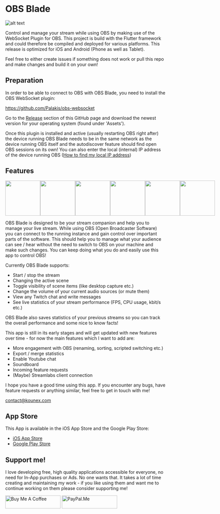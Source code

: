 # OBS Blade

![alt text](https://assets.kounex.com/images/obs-blade/store_banner_3.png 'OBS Blade Store Banner')

Control and manage your stream while using OBS by making use of the WebSocket Plugin for OBS. This project is build with the Flutter framework and could therefore be compiled and deployed for various platforms. This release is optimized for iOS and Android (Phone as well as Tablet).

Feel free to either create issues if something does not work or pull this repo and make changes and build it on your own!

## Preparation

In order to be able to connect to OBS with OBS Blade, you need to install the OBS WebSocket plugin:

https://github.com/Palakis/obs-websocket

Go to the [Release](https://github.com/Palakis/obs-websocket/releases) section of this GitHub page and download the newest version for your operating system (found under 'Assets').

Once this plugin is installed and active (usually restarting OBS right after) the device running OBS Blade needs to be in the same network as the device running OBS itself and the autodiscover feature should find open OBS sessions on its own! You can also enter the local (internal) IP address of the device running OBS ([How to find my local IP address](https://www.whatismybrowser.com/detect/what-is-my-local-ip-address))

## Features

<div align="center">
  <div style="display: flex; align-items: flex-start;">
    <img src="https://assets.kounex.com/images/obs-blade/i_new_1.png" width="110">
    <img src="https://assets.kounex.com/images/obs-blade/i_new_2.png" width="110">
    <img src="https://assets.kounex.com/images/obs-blade/i_new_3.png" width="110">
    <img src="https://assets.kounex.com/images/obs-blade/i_new_4.png" width="110">
    <img src="https://assets.kounex.com/images/obs-blade/i_new_5.png" width="110">
    <img src="https://assets.kounex.com/images/obs-blade/i_new_6.png" width="110">
  </div>
</div>

OBS Blade is designed to be your stream companion and help you to manage your live stream. While using OBS (Open Broadcaster Software) you can connect to the running instance and gain control over important parts of the software. This should help you to manage what your audience can see / hear without the need to switch to OBS on your machine and make such changes. You can keep doing what you do and easily use this app to control OBS!

Currently OBS Blade supports:

-   Start / stop the stream
-   Changing the active scene
-   Toggle visibility of scene items (like desktop capture etc.)
-   Change the volume of your current audio sources (or mute them)
-   View any Twitch chat and write messages
-   See live statistics of your stream performance (FPS, CPU usage, kbit/s etc.)

OBS Blade also saves statistics of your previous streams so you can track the overall performance and some nice to know facts!

This app is still in its early stages and will get updated with new features over time - for now the main features which I want to add are:

-   More engagement with OBS (renaming, sorting, scripted switching etc.)
-   Export / merge statistics
-   Enable Youtube chat
-   Soundboard
-   Incoming feature requests
-   (Maybe) Streamlabs client connection

I hope you have a good time using this app. If you encounter any bugs, have feature requests or anything similar, feel free to get in touch with me!

contact@kounex.com

## App Store

This App is available in the iOS App Store and the Google Play Store:

-   [iOS App Store](https://apps.apple.com/de/app/obs-blade/id1523915884?l=en)
-   [Google Play Store](https://play.google.com/store/apps/details?id=com.kounex.obs_blade)

## Support me!

I love developing free, high quality applications accessible for everyone, no need for In-App purchases or Ads. No one wants that. It takes a lot of time creating and maintaining my work - if you like using them and want me to continue working on them please consider supporting me!

<a href="https://www.buymeacoffee.com/Kounex" target="_blank"><img src="https://cdn.buymeacoffee.com/buttons/default-orange.png" alt="Buy Me A Coffee" height="41" width="174"></a>
<a href="https://paypal.me/Kounex" target="_blank"><img src="https://assets.kounex.com/images/general/paypal-me-logo.png" alt="PayPal.Me" height="41"  width="174"></a>
